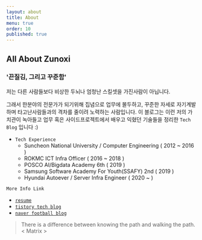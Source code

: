 ```yaml
---
layout: about
title: About
menu: true
order: 10
published: true
---
```


## All About Zunoxi

### '끈질김, 그리고 꾸준함' 

저는 다른 사람들보다 비상한 두뇌나 엄청난 스킬셋을 가진사람이 아닙니다. 

그래서 한분야의 전문가가 되기위해 집념으로 업무에 몰두하고, 꾸준한 자세로 자기계발하며 타고난사람들과의 격차를 줄이려 노력하는 사람입니다. 이 블로그는 이런 저의 가치관이 녹아들고 업무 혹은 사이드프로젝트에서 배우고 익혔던 기술들을 정리한 `Tech Blog` 입니다 :)


- `Tech Experience`
	- Suncheon National University / Computer Engineering ( 2012 ~ 2016 )
    - ROKMC ICT Infra Officer ( 2016 ~ 2018 )
    - POSCO AI/Bigdata Academy 6th ( 2019 )
	- Samsung Software Academy For Youth(SSAFY) 2nd ( 2019 )
    - Hyundai Autoever / Server Infra Engineer ( 2020 ~ )
    
`More Info Link`
- [`resume`](http://zunoxi.ddns.net/main.html)
- [`tistory tech blog`](https://zunoxi.tistory.com/)
- [`naver football blog`](https://blog.naver.com/cross9308)


>There is a difference between knowing the path and walking the path. < Matrix >

